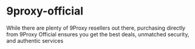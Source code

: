 # 9proxy-official
While there are plenty of 9Proxy resellers out there, purchasing directly from 9Proxy Official ensures you get the best deals, unmatched security, and authentic services
